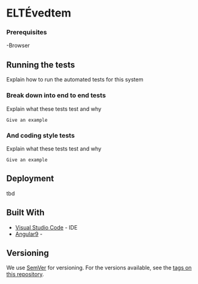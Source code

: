 # ELTÉvedtem




### Prerequisites

-Browser


## Running the tests

Explain how to run the automated tests for this system

### Break down into end to end tests

Explain what these tests test and why

```
Give an example
```

### And coding style tests

Explain what these tests test and why

```
Give an example
```

## Deployment

tbd

## Built With

* [Visual Studio Code](https://code.visualstudio.com/)  - IDE
* [Angular9](https://maven.apache.org/) - 



## Versioning

We use [SemVer](http://semver.org/) for versioning. For the versions available, see the [tags on this repository](https://github.com/your/project/tags). 
